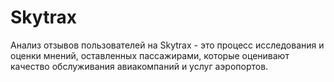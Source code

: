 # Skytrax
Анализ отзывов пользователей на Skytrax - это процесс исследования и оценки мнений, оставленных пассажирами, которые оценивают качество обслуживания авиакомпаний и услуг аэропортов.
